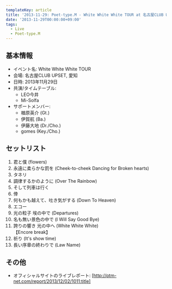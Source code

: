 ```yaml
---
templateKey: article
title: '2013-11-29: Poet-type.M - White White White TOUR at 名古屋CLUB UPSET'
date: '2013-11-29T00:00:00+09:00'
tags:
  - Live
  - Poet-type.M
---
```

## 基本情報

* イベント名: White White White TOUR
* 会場: 名古屋CLUB UPSET, 愛知 
* 日時: 2013年11月29日
* 共演/タイムテーブル:
  * LEO今井
  * Mi-Solfa
* サポートメンバー:
  * 楢原英介 (Gt.)
  * 伊賀航 (Ba.)
  * 伊藤大地 (Dr./Cho.)
  * gomes (Key./Cho.)

## セットリスト

1. 君と僕 (flowers)
1. 永遠に柔らかな罰を (Cheek-to-cheek Dancing for Broken hearts)
1. タネリ
1. 調律するかのように (Over The Rainbow)
1. そして列車は行く
1. 倖
1. 何もかも越えて、吐き気がする (Down To Heaven)
1. エコー
1. 光の粒子 埃の中で (Departures)
1. 名も無い景色の中で (I Will Say Good Bye)
1. 誇りの響き 光の中へ (White White White)<br>
  【Encore break】
1. 祈り (It's show time)
1. 長い序章の終わりで (Law Name)

## その他

* オフィシャルサイトのライブレポート: [http://ptm-net.com/report/2013/12/02/1011:title]
